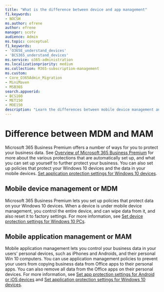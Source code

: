 ```yaml
---
title: "What is the difference between device and app management"
f1.keywords:
- NOCSH
ms.author: efrene
author: efrene
manager: scotv
audience: Admin
ms.topic: conceptual
f1_keywords:
- 'O365E_understand_devices'
- 'BCS365_understand_devices'
ms.service: o365-administration
ms.localizationpriority: medium
ms.collection: M365-subscription-management 
ms.custom:
- Core_O365Admin_Migration
- MiniMaven
- MSB365
search.appverid:
- BCS160
- MET150
- MOE150
description: "Learn the differences between mobile device management and mobile app management, or MDM and MAM."
---
```


# Difference between MDM and MAM

Microsoft 365 Business Premium offers a number of ways for you to protect your business data. See [Overview of Microsoft 365 Business Premium](../../business-video/what-is-microsoft-365.md) for more about the various protections that are automatically set up, and what you can set up yourself to further protect your business. You can also set up policies that protect your Windows 10 devices and the data in your mobile devices.
[Set application protection settings for Windows 10 devices](../protection-settings-for-windows-10-devices.md).

## Mobile device management or MDM

Microsoft 365 Business Premium lets you set up policies that protect data on your Windows 10 devices. When a device is under mobile device management, you control the entire device, and can wipe data from it, and also reset it to factory settings. For more information, see [Set device protection settings for Windows 10 PCs](../protection-settings-for-windows-10-pcs.md).

## Mobile application management or MAM

Mobile application management lets you control your business data in your users' personal devices, such as iPhones and Androids, and their personal Win 10 computers. You can use application management policies to prevent your users from copying business data from Office apps to their personal apps. You can also remove all data from the Office apps on their personal devices. For more information, see [Set app protection settings for Android or iOS devices](../app-protection-settings-for-android-and-ios.md) and [Set application protection settings for Windows 10 devices](../protection-settings-for-windows-10-devices.md).
